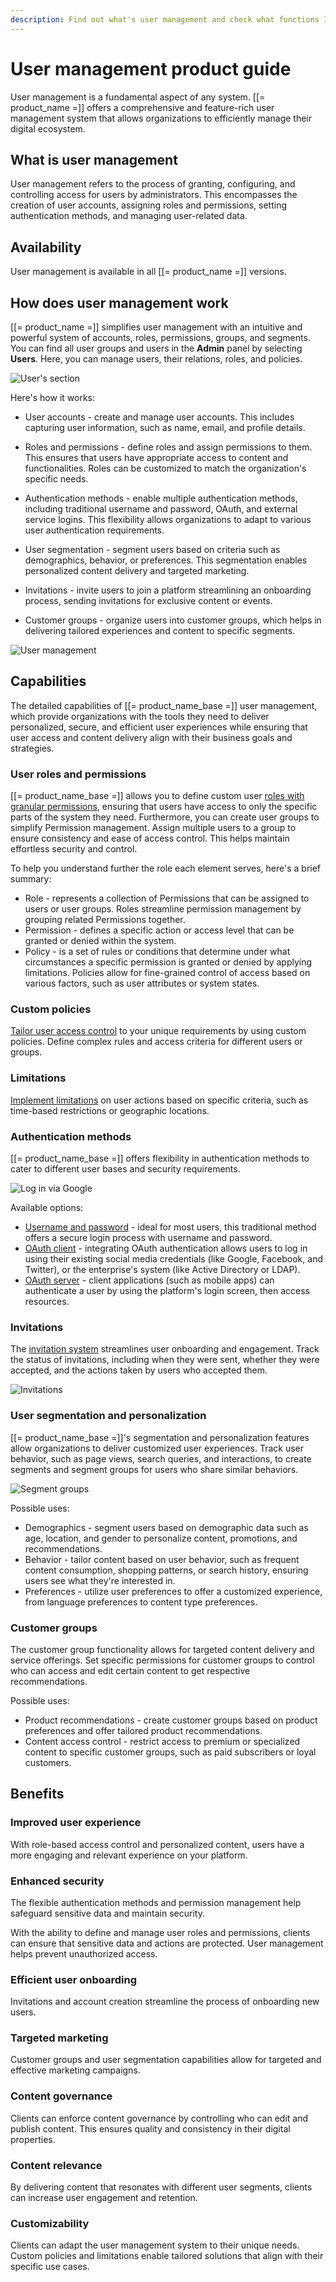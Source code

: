 ```yaml
---
description: Find out what's user management and check what functions Ibexa DXP offers in this area to effectively manage the digital ecosystem.
---
```


# User management product guide

User management is a fundamental aspect of any system.
[[= product_name =]] offers a comprehensive and feature-rich user management system that allows organizations to efficiently manage their digital ecosystem.

## What is user management

User management refers to the process of granting, configuring, and controlling access for users by administrators.
This encompasses the creation of user accounts, assigning roles and permissions, setting authentication methods, and managing user-related data.

## Availability

User management is available in all [[= product_name =]] versions.

## How does user management work

[[= product_name =]] simplifies user management with an intuitive and powerful system of accounts, roles, permissions, groups, and segments.
You can find all user groups and users in the **Admin** panel by selecting **Users**.
Here, you can manage users, their relations, roles, and policies.

![User's section](users_section.png)

Here's how it works:

- User accounts - create and manage user accounts. This includes capturing user information, such as name, email, and profile details.

- Roles and permissions - define roles and assign permissions to them. This ensures that users have appropriate access to content and functionalities. Roles can be customized to match the organization's specific needs.

- Authentication methods - enable multiple authentication methods, including traditional username and password, OAuth, and external service logins. This flexibility allows organizations to adapt to various user authentication requirements.

- User segmentation - segment users based on criteria such as demographics, behavior, or preferences. This segmentation enables personalized content delivery and targeted marketing.

- Invitations - invite users to join a platform streamlining an onboarding process, sending invitations for exclusive content or events.

- Customer groups - organize users into customer groups, which helps in delivering tailored experiences and content to specific segments.

![User management](user_management.png)

## Capabilities

The detailed capabilities of [[= product_name_base =]] user management, which provide organizations with the tools they need to deliver personalized, secure, and efficient user experiences while ensuring that user access and content delivery align with their business goals and strategies.

### User roles and permissions

[[= product_name_base =]] allows you to define custom user [roles with granular permissions](permission_overview.md), ensuring that users have access to only the specific parts of the system they need.
Furthermore, you can create user groups to simplify Permission management.
Assign multiple users to a group to ensure consistency and ease of access control.
This helps maintain effortless security and control.

To help you understand further the role each element serves, here's a brief summary:

- Role - represents a collection of Permissions that can be assigned to users or user groups. Roles streamline permission management by grouping related Permissions together.
- Permission - defines a specific action or access level that can be granted or denied within the system.
- Policy - is a set of rules or conditions that determine under what circumstances a specific permission is granted or denied by applying limitations.
Policies allow for fine-grained control of access based on various factors, such as user attributes or system states.

### Custom policies

[Tailor user access control](custom_policies.md) to your unique requirements by using custom policies.
Define complex rules and access criteria for different users or groups.

### Limitations

[Implement limitations](limitations.md) on user actions based on specific criteria, such as time-based restrictions or geographic locations.

### Authentication methods

[[= product_name_base =]] offers flexibility in authentication methods to cater to different user bases and security requirements.

![Log in via Google](log_in_via_google.png)

Available options:

- [Username and password](passwords.md) - ideal for most users, this traditional method offers a secure login process with username and password.
- [OAuth client](oauth_client.md) - integrating OAuth authentication allows users to log in using their existing social media credentials (like Google, Facebook, and Twitter), or the enterprise's system (like Active Directory or LDAP).
- [OAuth server](oauth_server.md) - client applications (such as mobile apps) can authenticate a user by using the platform's login screen, then access resources.

### Invitations

The [invitation system](invitations.md) streamlines user onboarding and engagement.
Track the status of invitations, including when they were sent, whether they were accepted, and the actions taken by users who accepted them.

![Invitations](users_invitation.png)

### User segmentation and personalization

[[= product_name_base =]]'s segmentation and personalization features allow organizations to deliver customized user experiences.
Track user behavior, such as page views, search queries, and interactions, to create segments and segment groups for users who share similar behaviors.

![Segment groups](../administration/img/admin_panel_segment_groups.png)

Possible uses:

- Demographics - segment users based on demographic data such as age, location, and gender to personalize content, promotions, and recommendations.
- Behavior - tailor content based on user behavior, such as frequent content consumption, shopping patterns, or search history, ensuring users see what they're interested in.
- Preferences - utilize user preferences to offer a customized experience, from language preferences to content type preferences.

### Customer groups

The customer group functionality allows for targeted content delivery and service offerings.
Set specific permissions for customer groups to control who can access and edit certain content to get respective recommendations.

Possible uses:

- Product recommendations - create customer groups based on product preferences and offer tailored product recommendations.
- Content access control - restrict access to premium or specialized content to specific customer groups, such as paid subscribers or loyal customers.

## Benefits

### Improved user experience

With role-based access control and personalized content, users have a more engaging and relevant experience on your platform.

### Enhanced security

The flexible authentication methods and permission management help safeguard sensitive data and maintain security.

With the ability to define and manage user roles and permissions, clients can ensure that sensitive data and actions are protected.
User management helps prevent unauthorized access.

### Efficient user onboarding

Invitations and account creation streamline the process of onboarding new users.

### Targeted marketing

Customer groups and user segmentation capabilities allow for targeted and effective marketing campaigns.

### Content governance

Clients can enforce content governance by controlling who can edit and publish content.
This ensures quality and consistency in their digital properties.

### Content relevance

By delivering content that resonates with different user segments, clients can increase user engagement and retention.

### Customizability

Clients can adapt the user management system to their unique needs.
Custom policies and limitations enable tailored solutions that align with their specific use cases.

